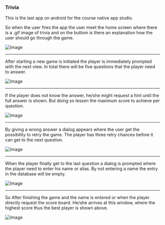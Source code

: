 ### Trivia


This is the last app on android for the course native app studio. 

So when the user fires the app the user meet the home screen where there is a .gif image of trivia and on the buttom is 
there an explanation how the user should go through the game.


![Image](https://github.com/jier/Trivia/blob/master/Screenshot_20180316-210914.png?raw=true)


-------------------------------------------------------------------------------------------------------------------

After starting a new game is initiated the player is immediately prompted with  the next view. 
In total there will be five questions that the player need to answer. 


![Image](https://github.com/jier/Trivia/blob/master/Screenshot_20180316-210926.png?raw=true)


------------------------------------------------------------------------------------------------------------------

If the player does not know the answer, he/she might request a hint until the full answer is shown.
But doing so lessen the maximum score to achieve per question.


![Image](https://github.com/jier/Trivia/blob/master/Screenshot_20180316-210936.png?raw=true)


------------------------------------------------------------------------------------------------------------------

By giving a wrong answer a dialog appears where the user get the possibility to retry the game. 
The player has three retry chances before it can get to the next question. 


![Image](https://github.com/jier/Trivia/blob/master/Screenshot_20180316-210949.png?raw=true) 


------------------------------------------------------------------------------------------------------------------

When the player finally get to the last question a dialog is prompted where the player need to enter his name or alias.
By not entering a name the entry in the database will be empty. 


![Image](https://github.com/jier/Trivia/blob/master/Screenshot_20180316-211035.png?raw=true) 


--------------------------------------------------------------------------------------------------------------------

So After finishing the game and the name is entered or when the player directly request the score board. 
He/she arrives at this window, where the highest score thus the best player is shown above. 


![Image](https://github.com/jier/Trivia/blob/master/Screenshot_20180316-211051.png?raw=true) 
